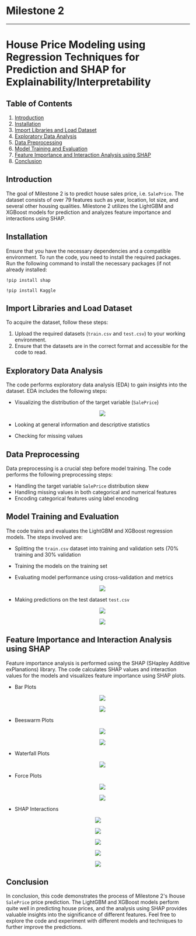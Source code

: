 # Milestone 2

---

# House Price Modeling using Regression Techniques for Prediction and SHAP for Explainability/Interpretability 

## Table of Contents
1. [Introduction](#introduction)
2. [Installation](#installation)
3. [Import Libraries and Load Dataset](#import-libraries-and-load-dataset)
4. [Exploratory Data Analysis](#exploratory-data-analysis)
5. [Data Preprocessing](#data-preprocessing)
6. [Model Training and Evaluation](#model-training-and-evaluation)
7. [Feature Importance and Interaction Analysis using SHAP](#feature-importance-and-interaction-analysis-using-shap)
8. [Conclusion](#conclusion)

## Introduction

The goal of Milestone 2 is to predict house sales price, i.e. `SalePrice`. The dataset consists of over 79 features such as year, location, lot size, and several other housing qualities. Milestone 2 utilizes the LightGBM and XGBoost models for prediction and analyzes feature importance and interactions using SHAP.

## Installation

Ensure that you have the necessary dependencies and a compatible environment. To run the code, you need to install the required packages. Run the following command to install the necessary packages (if not already installed:

```
!pip install shap
```

```
!pip install Kaggle
```

## Import Libraries and Load Dataset

To acquire the dataset, follow these steps:

1. Upload the required datasets (`train.csv` and `test.csv`) to your working environment.
2. Ensure that the datasets are in the correct format and accessible for the code to read.

## Exploratory Data Analysis

The code performs exploratory data analysis (EDA) to gain insights into the dataset. EDA includes the following steps:

- Visualizing the distribution of the target variable (`SalePrice`)

  <p align="center">
  <img src="/docs/img/target-distr.png">
  </p>

- Looking at general information and descriptive statistics
- Checking for missing values

## Data Preprocessing

Data preprocessing is a crucial step before model training. The code performs the following preprocessing steps:

- Handling the target variable `SalePrice` distribution skew
- Handling missing values in both categorical and numerical features
- Encoding categorical features using label encoding

## Model Training and Evaluation

The code trains and evaluates the LightGBM and XGBoost regression models. The steps involved are:

- Splitting the `train.csv` dataset into training and validation sets (70% training and 30% validation
- Training the models on the training set
- Evaluating model performance using cross-validation and metrics

  <p align="center">
  <img src="/docs/img/comparison.png">
  </p>
  
- Making predictions on the test dataset `test.csv`

  <p align="center">
  <img src="/docs/img/lgbmr-pred.png">
  </p>

  <p align="center">
  <img src="/docs/img/xgbr-pred.png">
  </p>

## Feature Importance and Interaction Analysis using SHAP

Feature importance analysis is performed using the SHAP (SHapley Additive exPlanations) library. The code calculates SHAP values and interaction values for the models and visualizes feature importance using SHAP plots.

- Bar Plots

  <p align="center">
  <img src="/docs/img/bar1.png">
  </p>

  <p align="center">
  <img src="/docs/img/bar2.png">
  </p>

- Beeswarm Plots

  <p align="center">
  <img src="/docs/img/beeswarm1.png">
  </p>

  <p align="center">
  <img src="/docs/img/beeswarm2.png">
  </p>

- Waterfall Plots

  <p align="center">
  <img src="/docs/img/waterfall.png">
  </p>

- Force Plots

  <p align="center">
  <img src="/docs/img/lgbmr-force.png">
  </p>

  <p align="center">
  <img src="/docs/img/xgbr-force.png">
  </p>

 - SHAP Interactions

  <p align="center">
  <img src="/docs/img/lgbmr-depend1.png">
  </p>

  <p align="center">
  <img src="/docs/img/lgbmr-depend2.png">
  </p>

  <p align="center">
  <img src="/docs/img/xgbr-depend1.png">
  </p>

  <p align="center">
  <img src="/docs/img/xgbr-depend2.png">
  </p>

  <p align="center">
  <img src="/docs/img/interaction.png">
  </p>

## Conclusion

In conclusion, this code demonstrates the process of Milestone 2's lhouse `SalePrice` price prediction. The LightGBM and XGBoost models perform quite well in predicting house prices, and the analysis using SHAP provides valuable insights into the significance of different features. Feel free to explore the code and experiment with different models and techniques to further improve the predictions.
